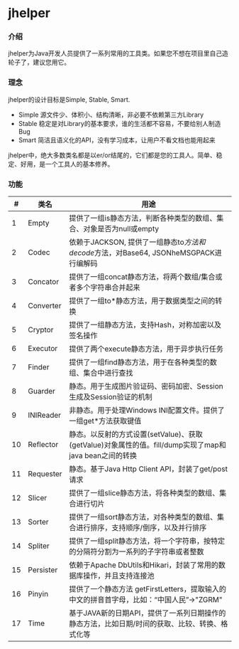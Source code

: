 # jhelper

### 介绍
jhelper为Java开发人员提供了一系列常用的工具类。如果您不想在项目里自己造轮子了，建议您用它。

### 理念
jhelper的设计目标是Simple, Stable, Smart.
- Simple 源文件少、体积小、结构清晰，非必要不依赖第三方Library
- Stable 稳定是对Library的基本要求，谁的生活都不容易，不要给别人制造Bug
- Smart  简洁且语义化的API，没有学习成本，让用户不看文档也能用起来

jhelper中，绝大多数类名都是以er/or结尾的，它们都是您的工具人。简单、稳定、好用，是一个工具人的基本修养。

### 功能
| # | 类名      | 用途                                                                                          |
|---|-----------|---------                                                                                         |
| 1 | Empty     | 提供了一组is静态方法，判断各种类型的数组、集合、对象是否为null或empty                                          |
| 2 | Codec     | 依赖于JACKSON, 提供了一组静态to*方法和decode*方法，对Base64, JSONheMSGPACK进行编解码                     |
| 3 | Concator  | 提供了一组concat静态方法，将两个数组/集合或者多个字符串合并起来                                           |
| 4 | Converter | 提供了一组to*静态方法，用于数据类型之间的转换                                                            |
| 5 | Cryptor   | 提供了一组静态方法，支持Hash，对称加密以及签名操作                                                                      |
| 6 | Executor  | 提供了两个execute静态方法，用于异步执行任务                                                              |
| 7 | Finder    | 提供了一组find静态方法，用于在各种类型的数组、集合中进行查找                                               |
| 8 | Guarder   | 静态。用于生成图片验证码、密码加密、Session生成及Session验证的机制                                            |
| 9 | INIReader | 非静态。用于处理Windows INI配置文件。提供了一组get*方法获取键值                                      |
| 10 | Reflector | 静态。以反射的方式设置(setValue)、获取(getValue)对象属性的值。fill/dump实现了map和java bean之间的转换        |
| 11| Requester | 静态。基于Java Http Client API，封装了get/post请求                                                 |
| 12| Slicer    | 提供了一组slice静态方法，将各种类型的数组、集合进行切片                                                   |
| 13| Sorter    | 提供了一组sort静态方法，对各种类型的数组、集合进行排序，支持顺序/倒序，以及并行排序                         |
| 14| Spliter   | 提供了一组split静态方法，将一个字符串，按特定的分隔符分割为一系列的子字符串或者整数                         |
| 15| Persister | 依赖于Apache DbUtils和Hikari，封装了常用的数据库操作，并且支持连接池                                       |
| 16| Pinyin    | 提供了一个静态方法 getFirstLetters，提取输入的中文的拼音首字母，比如：“中国人民”->"ZGRM"                  |
| 17| Time      | 基于JAVA新的日期API，提供了一系列日期操作的静态方法，比如日期/时间的获取、比较、转换、格式化等               |


